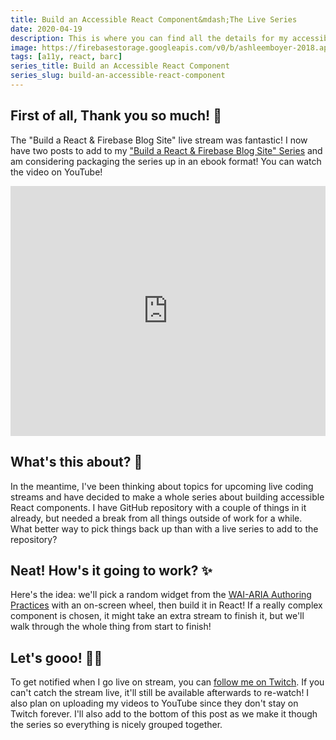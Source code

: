```yaml
---
title: Build an Accessible React Component&mdash;The Live Series
date: 2020-04-19
description: This is where you can find all the details for my accessible React component live coding series.
image: https://firebasestorage.googleapis.com/v0/b/ashleemboyer-2018.appspot.com/o/headers%2F2020%2F02%2FBuild%20an%20Accessible%20React%20Component%20The%20Live%20Series.png?alt=media&token=6b90bff4-abbd-4c40-98a2-2222ae2a3b21
tags: [a11y, react, barc]
series_title: Build an Accessible React Component
series_slug: build-an-accessible-react-component
---
```


## First of all, Thank you so much! 🎉

The "Build a React & Firebase Blog Site" live stream was fantastic! I now have two posts to add to my ["Build a React & Firebase Blog Site" Series](https://dev.to/ashleemboyer/build-a-react-firebase-blog-site-part-1-4gn0) and am considering packaging the series up in an ebook format! You can watch the video on YouTube!

<iframe width="100%" height="400px" src="https://www.youtube.com/embed/UA0-DWfIuts" frameborder="0" allow="accelerometer; autoplay; encrypted-media; gyroscope; picture-in-picture" allowfullscreen></iframe>

## What's this about? 🤔

In the meantime, I've been thinking about topics for upcoming live coding streams and have decided to make a whole series about building accessible React components. I have GitHub repository with a couple of things in it already, but needed a break from all things outside of work for a while. What better way to pick things back up than with a live series to add to the repository?

## Neat! How's it going to work? ✨

Here's the idea: we'll pick a random widget from the [WAI-ARIA Authoring Practices](https://www.w3.org/TR/wai-aria-practices) with an on-screen wheel, then build it in React! If a really complex component is chosen, it might take an extra stream to finish it, but we'll walk through the whole thing from start to finish!

## Let's gooo! 🏃‍♀️

To get notified when I go live on stream, you can [follow me on Twitch](https://twitch.tv/ashleemboyer). If you can't catch the stream live, it'll still be available afterwards to re-watch! I also plan on uploading my videos to YouTube since they don't stay on Twitch forever. I'll also add to the bottom of this post as we make it though the series so everything is nicely grouped together.

